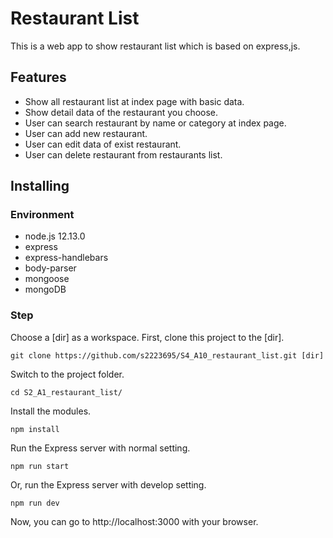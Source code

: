 # Restaurant List
This is a web app to show restaurant list which is based on express,js.

## Features
+ Show all restaurant list at index page with basic data.
+ Show detail data of the restaurant you choose.
+ User can search restaurant by name or category at index page.
+ User can add new restaurant.
+ User can edit data of exist restaurant.
+ User can delete restaurant from restaurants list.

## Installing
### Environment
+ node.js 12.13.0
+ express
+ express-handlebars
+ body-parser
+ mongoose
+ mongoDB

### Step
Choose a [dir] as a workspace.
First, clone this project to the [dir].
```
git clone https://github.com/s2223695/S4_A10_restaurant_list.git [dir]
```
Switch to the project folder.
```
cd S2_A1_restaurant_list/
```
Install the modules.
```
npm install
```
Run the Express server with normal setting.
```
npm run start
```
Or, run the Express server with develop setting.
```
npm run dev
```
Now, you can go to http://localhost:3000 with your browser.